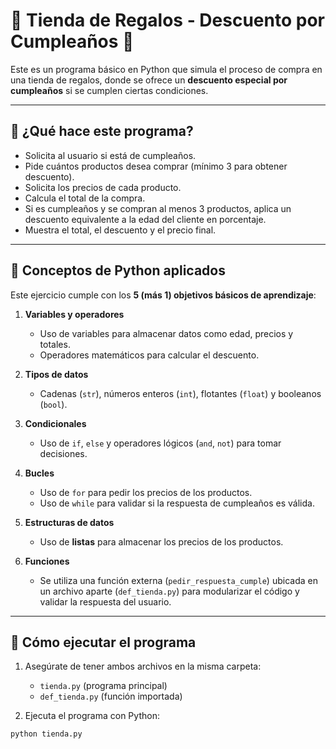 # 🎁 Tienda de Regalos - Descuento por Cumpleaños 🎂

Este es un programa básico en Python que simula el proceso de compra en una tienda de regalos, donde se ofrece un **descuento especial por cumpleaños** si se cumplen ciertas condiciones.

---

## 📌 ¿Qué hace este programa?

- Solicita al usuario si está de cumpleaños.
- Pide cuántos productos desea comprar (mínimo 3 para obtener descuento).
- Solicita los precios de cada producto.
- Calcula el total de la compra.
- Si es cumpleaños y se compran al menos 3 productos, aplica un descuento equivalente a la edad del cliente en porcentaje.
- Muestra el total, el descuento y el precio final.

---

## 🧠 Conceptos de Python aplicados

Este ejercicio cumple con los **5 (más 1) objetivos básicos de aprendizaje**:

1. **Variables y operadores**
   - Uso de variables para almacenar datos como edad, precios y totales.
   - Operadores matemáticos para calcular el descuento.

2. **Tipos de datos**
   - Cadenas (`str`), números enteros (`int`), flotantes (`float`) y booleanos (`bool`).

3. **Condicionales**
   - Uso de `if`, `else` y operadores lógicos (`and`, `not`) para tomar decisiones.

4. **Bucles**
   - Uso de `for` para pedir los precios de los productos.
   - Uso de `while` para validar si la respuesta de cumpleaños es válida.

5. **Estructuras de datos**
   - Uso de **listas** para almacenar los precios de los productos.

6. **Funciones**
   - Se utiliza una función externa (`pedir_respuesta_cumple`) ubicada en un archivo aparte (`def_tienda.py`) para modularizar el código y validar la respuesta del usuario.

---

## 🚀 Cómo ejecutar el programa

1. Asegúrate de tener ambos archivos en la misma carpeta:
   - `tienda.py` (programa principal)
   - `def_tienda.py` (función importada)

2. Ejecuta el programa con Python:

```bash
python tienda.py
